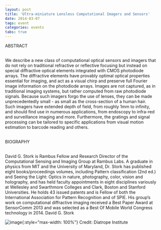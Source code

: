 ```yaml
---
layout: post
title: 'Ultra-miniature Lensless Computational Imagers and Sensors'
date: 2014-03-07
tags: event
categories: events
tabs: true
---
```


ABSTRACT<br><br>

We describe a new class of computational optical sensors and imagers that do not rely on traditional refractive or reflective focusing but instead on special diffractive optical elements integrated with CMOS photodiode arrays. The diffractive elements have provably optimal optical properties essential for imaging, and act as a visual chirp and preserve full Fourier image information on the photodiode arrays. Images are not captured, as in traditional imaging systems, but rather computed from raw photodiode signals. Because such imagers forgo the use of lenses, they can be made unprecedentedly small - as small as the cross-section of a human hair. Such imagers have extended depth of field, from roughly 1mm to infinity, and should find use in numerous applications, from endoscopy to infra-red and surveillance imaging and more. Furthermore, the gratings and signal processing can be tailored to specific applications from visual motion estimation to barcode reading and others.<br><br>

BIOGRAPHY<br><br>

David G. Stork is Rambus Fellow and Research Director of the Computational Sensing and Imaging Group at Rambus Labs. A graduate in physics from MIT and the University of Maryland, Dr. Stork has published eight books/proceedings volumes, including Pattern classification (2nd ed.) and Seeing the Light: Optics in nature, photography, color, vision and holography, and has held faculty appointments in eight disciplines variously at Wellesley and Swarthmore Colleges and Clark, Boston and Stanford Universities. He holds 43 issued patents and is Fellow of both the International Association for Pattern Recognition and of SPIE. His group&rsquo;s work on computational diffractive imaging received a Best Paper Award at SensorComm 2013 and was selected as a Best Of Mobile World Congress technology in 2014.
David G. Stork

![image](https://www.evl.uic.edu/output/originals/storkstella_sm.jpg-srcw.jpg){:style="max-width: 100%"}
Credit: Diatrope Institute

